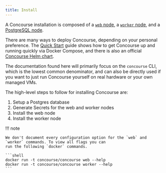 ```yaml
---
title: Install
---
```


A Concourse installation is composed of a [`web` node](running-web.md), a [`worker` node](running-worker.md), and
a [PostgreSQL node](running-postgres.md).

There are many ways to deploy Concourse, depending on your personal preference.
The [Quick Start](../getting-started/quick-start.md) guide shows how to get Concourse up and running quickly via Docker
Compose, and there is also an official [Concourse Helm chart](https://github.com/concourse/concourse-chart).

The documentation found here will primarily focus on the `concourse` CLI, which is the lowest common denominator, and
can also be directly used if you want to just run Concourse yourself on real hardware or your own managed VMs.

The high-level steps to follow for installing Concourse are:

1. Setup a Postgres database
2. Generate Secrets for the web and worker nodes
3. Install the web node
4. Install the worker node

!!! note

    We don't document every configuration option for the `web` and `worker` commands. To view all flags you can 
    run the following `docker` commands.
    
    ```shell
    docker run -t concourse/concourse web --help
    docker run -t concourse/concourse worker --help
    ```